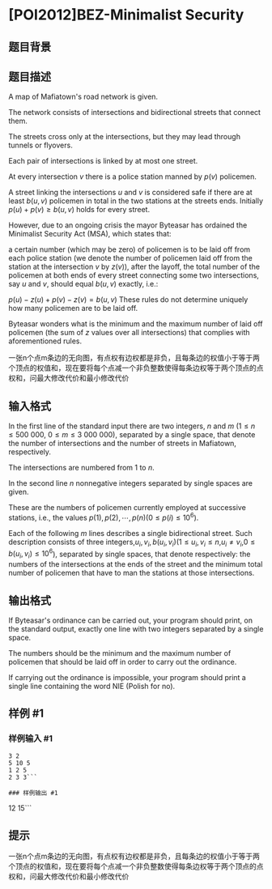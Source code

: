 # [POI2012]BEZ-Minimalist Security

## 题目背景



## 题目描述

A map of Mafiatown's road network is given.

The network consists of intersections and bidirectional streets that connect them.

The streets cross only at the intersections, but they may lead through tunnels or flyovers.

Each pair of intersections is linked by at most one street.

At every intersection $v$ there is a police station manned by $p(v)$ policemen.

A street linking the intersections $u$ and $v$ is considered safe if there are at least $b(u,v)$ policemen in total in the two stations at the streets ends. Initially    $p(u)+p(v)\ge b(u,v)$ holds for every street.

However, due to an ongoing crisis the mayor Byteasar has ordained the Minimalist Security Act (MSA), which states that:

a certain number (which may be zero) of policemen is to be laid off from each police station        (we denote the number of policemen laid off from the station at the intersection $v$ by $z(v)$),                  after the layoff, the total number of the policemen at both ends of every street connecting some two intersections,        say $u$ and $v$, should equal $b(u,v)$ exactly, i.e.:

$p(u)-z(u)+p(v)-z(v)=b(u,v)$ These rules do not determine uniquely how many policemen are to be laid off.

Byteasar wonders what is the minimum and the maximum number of laid off policemen    (the sum of $z$ values over all intersections) that complies with aforementioned rules.

一张n个点m条边的无向图，有点权有边权都是非负，且每条边的权值小于等于两个顶点的权值和，现在要将每个点减一个非负整数使得每条边权等于两个顶点的点权和，问最大修改代价和最小修改代价


## 输入格式

In the first line of the standard input there are two integers, $n$ and $m$ ($1\le n\le 500\ 000$, $0\le m\le 3\ 000\ 000$), separated by a single space, that denote    the number of intersections and the number of streets in Mafiatown, respectively.

The intersections are numbered from 1 to $n$.

In the second line $n$ nonnegative integers separated by single spaces are given.

These are the numbers of policemen currently employed at successive stations, i.e., the values $p(1),p(2),\cdots,p(n)$($0\le p(i)\le 10^6$).

Each of the following $m$ lines describes a single bidirectional street. Such description consists of three integers,$u_i,v_i,b(u_i,v_i)$($1\le u_i,v_i\le n$,$u_i\ne v_i$,$0\le b(u_i,v_i)\le 10^6$), separated by single spaces, that denote respectively: the numbers of the intersections at the ends of the street and the minimum total number of policemen that have to man the stations at those intersections.


## 输出格式

If Byteasar's ordinance can be carried out, your program should print, on the standard output,    exactly one line with two integers separated by a single space.

The numbers should be the minimum and the maximum number of policemen that should be laid off    in order to carry out the ordinance.

If carrying out the ordinance is impossible, your program should print a single line containing    the word NIE (Polish for no).


## 样例 #1

### 样例输入 #1
```
3 2
5 10 5
1 2 5
2 3 3```

### 样例输出 #1

```
12 15```

## 提示

一张n个点m条边的无向图，有点权有边权都是非负，且每条边的权值小于等于两个顶点的权值和，现在要将每个点减一个非负整数使得每条边权等于两个顶点的点权和，问最大修改代价和最小修改代价

